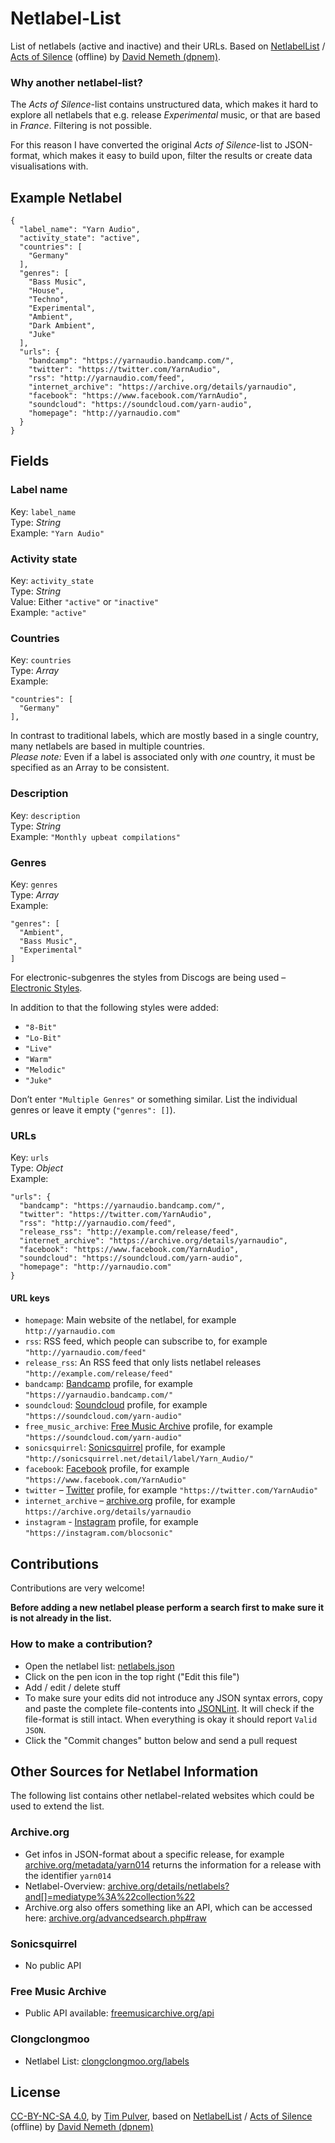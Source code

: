 # Netlabel-List

List of netlabels (active and inactive) and their URLs.
Based on [NetlabelList](https://github.com/nsorog/NetlabelList) / [Acts of Silence](http://www.actsofsilence.com/netlabels/) (offline) by [David Nemeth (dpnem)](https://github.com/dpnem).

### Why another netlabel-list?

The *Acts of Silence*-list contains unstructured data, which makes it hard to explore all netlabels that e.g. release *Experimental* music, or that are based in *France*. Filtering is not possible.

For this reason I have converted the original *Acts of Silence*-list to JSON-format, which makes it easy to build upon, filter the results or create data visualisations with.

## Example Netlabel

```
{
  "label_name": "Yarn Audio",
  "activity_state": "active",
  "countries": [
    "Germany"
  ],
  "genres": [
    "Bass Music",
    "House",
    "Techno",
    "Experimental",
    "Ambient",
    "Dark Ambient",
    "Juke"
  ],
  "urls": {
    "bandcamp": "https://yarnaudio.bandcamp.com/",
    "twitter": "https://twitter.com/YarnAudio",
    "rss": "http://yarnaudio.com/feed",
    "internet_archive": "https://archive.org/details/yarnaudio",
    "facebook": "https://www.facebook.com/YarnAudio",
    "soundcloud": "https://soundcloud.com/yarn-audio",
    "homepage": "http://yarnaudio.com"
  }
}
```

## Fields

### Label name
Key: `label_name`  
Type: *String*  
Example: `"Yarn Audio"`  

### Activity state
Key: `activity_state`  
Type: *String*  
Value: Either `"active"` or `"inactive"`  
Example: `"active"`   

### Countries
Key: `countries`  
Type: *Array*  
Example:    
  
```
"countries": [
  "Germany"
],
```
  
In contrast to traditional labels, which are mostly based in a single country, many netlabels are based in multiple countries.  
*Please note:* Even if a label is associated only with *one* country, it must be specified as an Array to be consistent.
 
### Description
Key: `description`  
Type: *String*  
Example: `"Monthly upbeat compilations"`  

### Genres
Key: `genres`  
Type: *Array*  
Example:  
  
```
"genres": [
  "Ambient",
  "Bass Music",
  "Experimental"
]
```

For electronic-subgenres the styles from Discogs are being used – [Electronic Styles](https://reference.discogslabs.com/browse/style).

In addition to that the following styles were added:

- `"8-Bit"`
- `"Lo-Bit"`
- `"Live"`
- `"Warm"`
- `"Melodic"`
- `"Juke"`

Don’t enter `"Multiple Genres"` or something similar. List the individual genres or leave it empty (`"genres": []`).


### URLs
Key: `urls`  
Type: *Object*  
Example:  

```
"urls": {
  "bandcamp": "https://yarnaudio.bandcamp.com/",
  "twitter": "https://twitter.com/YarnAudio",
  "rss": "http://yarnaudio.com/feed",
  "release_rss": "http://example.com/release/feed",
  "internet_archive": "https://archive.org/details/yarnaudio",
  "facebook": "https://www.facebook.com/YarnAudio",
  "soundcloud": "https://soundcloud.com/yarn-audio",
  "homepage": "http://yarnaudio.com"
}
```

#### URL keys

- `homepage`: Main website of the netlabel, for example `http://yarnaudio.com`
- `rss`: RSS feed, which people can subscribe to, for example `"http://yarnaudio.com/feed"`
- `release_rss`: An RSS feed that only lists netlabel releases `"http://example.com/release/feed"`
- `bandcamp`: [Bandcamp](http://bandcamp.com/) profile, for example `"https://yarnaudio.bandcamp.com/"`
- `soundcloud`: [Soundcloud](http://soundcloud.com/) profile, for example `"https://soundcloud.com/yarn-audio"`
- `free_music_archive`: [Free Music Archive](http://freemusicarchive.org/) profile, for example `"https://soundcloud.com/yarn-audio"`
- `sonicsquirrel`: [Sonicsquirrel](http://sonicsquirrel.net/) profile, for example `"http://sonicsquirrel.net/detail/label/Yarn_Audio/"`
- `facebook`: [Facebook](https://www.facebook.com/) profile, for example `"https://www.facebook.com/YarnAudio"`
- `twitter` – [Twitter](https://twitter.com/) profile, for example `"https://twitter.com/YarnAudio"`
- `internet_archive` – [archive.org](https://archive.org/) profile, for example `https://archive.org/details/yarnaudio`
- `instagram` - [Instagram](https://instagram.com) profile, for example `"https://instagram.com/blocsonic"`

## Contributions

Contributions are very welcome!  

**Before adding a new netlabel please perform a search first to make sure it is not already in the list.**

### How to make a contribution?

- Open the netlabel list: [netlabels.json](https://github.com/timpulver/netlabel-list/blob/master/netlabels.json)
- Click on the pen icon in the top right ("Edit this file")
- Add / edit / delete stuff
- To make sure your edits did not introduce any JSON syntax errors, copy and paste the complete file-contents into [JSONLint](http://jsonlint.com/). It will check if the file-format is still intact. When everything is okay it should report `Valid JSON`.
- Click the "Commit changes" button below and send a pull request

## Other Sources for Netlabel Information

The following list contains other netlabel-related websites which could be used to extend the list.

### Archive.org

- Get infos in JSON-format about a specific release, for example [archive.org/metadata/yarn014](http://archive.org/metadata/yarn014) returns the information for a release with the identifier `yarn014`
- Netlabel-Overview: [archive.org/details/netlabels?and[]=mediatype%3A%22collection%22](https://archive.org/details/netlabels?and[]=mediatype%3A%22collection%22)
- Archive.org also offers something like an API, which can be accessed here: [archive.org/advancedsearch.php#raw](https://archive.org/advancedsearch.php#raw)

### Sonicsquirrel

- No public API

### Free Music Archive

- Public API available: [freemusicarchive.org/api](https://freemusicarchive.org/api)

### Clongclongmoo

- Netlabel List: [clongclongmoo.org/labels](http://www.clongclongmoo.org/labels/)

## License

[CC-BY-NC-SA 4.0](https://creativecommons.org/licenses/by-nc-sa/4.0/), by [Tim Pulver](https://timpulver.de/), based on [NetlabelList](https://github.com/nsorog/NetlabelList) / [Acts of Silence](http://www.actsofsilence.com/netlabels/) (offline) by [David Nemeth (dpnem)](https://github.com/dpnem) 
